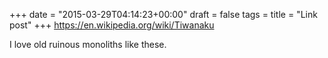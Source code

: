 +++
date = "2015-03-29T04:14:23+00:00"
draft = false
tags = 
title = "Link post"
+++
https://en.wikipedia.org/wiki/Tiwanaku

I love old ruinous monoliths like these.
